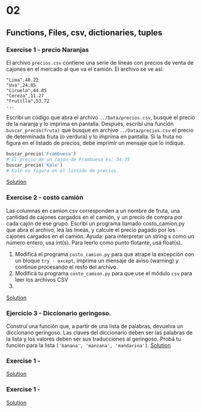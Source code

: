 # 02
## Functions, Files, csv, dictionaries, tuples

### Exercise 1 - precio Naranjas
El archivo `precios.csv` contiene una serie de líneas con precios de venta de cajones en el mercado al que va el camión. El archivo se ve así:
```csv
"Lima",40.22
"Uva",24.85
"Ciruela",44.85
"Cereza",11.27
"Frutilla",53.72
...
```
Escribí un código que abra el archivo `../Data/precios.csv`, busque el precio de la naranja y lo imprima en pantalla.
Después, escribí una función `buscar_precio(fruta)` que busque en archivo `../Data/precios.csv` el precio de determinada fruta (o verdura) y lo imprima en pantalla. Si la fruta no figura en el listado de precios, debe imprimir un mensaje que lo indique.

```python
buscar_precio('Frambuesa')
# El precio de un cajón de Frambuesa es: 34.35
buscar_precio('Kale')
# Kale no figura en el listado de precios.
```
[Solution](buscar_precios.py)

### Exercise 2 - costo camión
Las columnas en camion.csv corresponden a un nombre de fruta, una cantidad de cajones cargados en el camión, y un precio de compra por cada cajón de ese grupo.
Escribí un programa llamado costo_camion.py que abra el archivo, lea las líneas, y calcule el precio pagado por los cajones cargados en el camión.
Ayuda: para interpretar un string s como un número entero, usa int(s). Para leerlo como punto flotante, usá float(s).
1. Modificá el programa `costo_camion.py` para que atrape la excepción con un bloque `try - except`, imprima un mensaje de aviso (warning) y continúe procesando el resto del archivo.
2. Modificá tu programa `costo_camion.py` para que use el módulo `csv` para leer los archivos CSV
3. 
[Solution](costo_camion.py)

### Ejercicio 3 - Diccionario geringoso.
Construí una función que, a partir de una lista de palabras, devuelva un diccionario geringoso. Las claves del diccionario deben ser las palabras de la lista y los valores deben ser sus traducciones al geringoso.
Probá tu función para la lista `['banana', 'manzana', 'mandarina']`.
[Solution](geringoso_diccionario.py)

### Exercise 1 - 
[Solution](.py)

### Exercise 1 - 
[Solution](.py)

```python
```